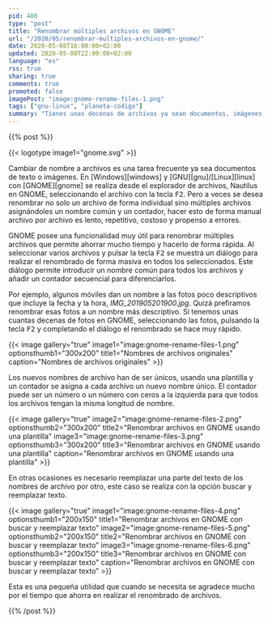 ```yaml
---
pid: 480
type: "post"
title: "Renombrar múltiples archivos en GNOME"
url: "/2020/05/renombrar-multiples-archivos-en-gnome/"
date: 2020-05-08T16:00:00+02:00
updated: 2020-05-08T22:00:00+02:00
language: "es"
rss: true
sharing: true
comments: true
promoted: false
imagePost: "image:gnome-rename-files-1.png"
tags: ["gnu-linux", "planeta-codigo"]
summary: "Tienes unas decenas de archivos ya sean documentos, imágenes, fotos o archivos de música con nombres que quieres cambiar pero como son muchos hacerlo uno a uno es una tarea que requiere mucho tiempo. Por suerte GNOME posee una utilidad para realizar el renombrado de múltiples archivos, basta seleccionar los archivos a renombrar en el explorador de archivos o Nautilus y pulsar la tecla <kbd>F2</kbd>, con el diálogo que se muestra se introduce el nombre del archivo y el formato de la secuencia que se desee para asignar a cada archivo un nombre único y en pocos segundos se realiza el renombrado."
---
```


{{% post %}}

{{< logotype image1="gnome.svg" >}}

Cambiar de nombre a archivos es una tarea frecuente ya sea documentos de texto o imágenes. En [Windows][windows] y [GNU][gnu]/[Linux][linux] con [GNOME][gnome] se realiza desde el explorador de archivos, Nautilus en GNOME, seleccionando el archivo con la tecla <kbd>F2</kbd>. Pero a veces se desea renombrar no solo un archivo de forma individual sino múltiples archivos asignándoles un nombre común y un contador, hacer esto de forma manual archivo por archivo es lento, repetitivo, costoso y propenso a errores.

GNOME posee una funcionalidad muy útil para renombrar múltiples archivos que permite ahorrar mucho tiempo y hacerlo de forma rápida. Al seleccionar varios archivos y pulsar la tecla <kbd>F2</kbd> se muestra un diálogo para realizar el renombrado de forma masiva en todos los seleccionados. Este diálogo permite introducir un nombre común para todos los archivos y añadir un contador secuencial para diferenciarlos.

Por ejemplo, algunos móviles dan un nombre a las fotos poco descriptivos que incluye la fecha y la hora, _IMG\_201905201900.jpg_. Quizá prefiramos renombrar esas fotos a un nombre más descriptivo. Si tenemos unas cuantas decenas de fotos en GNOME, seleccionando las fotos, pulsando la tecla <kbd>F2</kbd> y completando el diálogo el renombrado se hace muy rápido.

{{< image
    gallery="true"
    image1="image:gnome-rename-files-1.png" optionsthumb1="300x200" title1="Nombres de archivos originales"
    caption="Nombres de archivos originales" >}}

Los nuevos nombres de archivo han de ser únicos, usando una plantilla y un contador se asigna a cada archivo un nuevo nombre único. El contador puede ser un número o un número con ceros a la izquierda para que todos los archivos tengan la misma longitud de nombre.

{{< image
    gallery="true"
    image2="image:gnome-rename-files-2.png" optionsthumb2="300x200" title2="Renombrar archivos en GNOME usando una plantilla"
    image3="image:gnome-rename-files-3.png" optionsthumb3="300x200" title3="Renombrar archivos en GNOME usando una plantilla"
    caption="Renombrar archivos en GNOME usando una plantilla" >}}

En otras ocasiones es necesario reemplazar una parte del texto de los nombres de archivo por otro, este caso se realiza con la opción buscar y reemplazar texto.

{{< image
    gallery="true"
    image1="image:gnome-rename-files-4.png" optionsthumb1="200x150" title1="Renombrar archivos en GNOME con buscar y reemplazar texto"
    image2="image:gnome-rename-files-5.png" optionsthumb2="200x150" title2="Renombrar archivos en GNOME con buscar y reemplazar texto"
    image3="image:gnome-rename-files-6.png" optionsthumb3="200x150" title3="Renombrar archivos en GNOME con buscar y reemplazar texto"
    caption="Renombrar archivos en GNOME con buscar y reemplazar texto" >}}

Esta es una pequeña utilidad que cuando se necesita se agradece mucho por el tiempo que ahorra en realizar el renombrado de archivos.

{{% /post %}}
